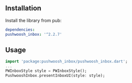 ## Installation

Install the library from pub:

```yaml
dependencies:
pushwoosh_inbox: '^2.2.7'
```

## Usage
```dart
import 'package:pushwoosh_inbox/pushwoosh_inbox.dart';
...
PWInboxStyle style = PWInboxStyle();
PushwooshInbox.presentInboxUI(style: style);
```
